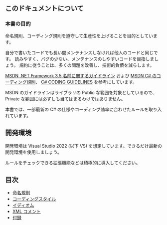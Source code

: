 ## このドキュメントについて

### 本書の目的

命名規則、コーディング規則を遵守して生産性を上げることを目的としています。

自分で書いたコードでも長い間メンテナンスしなければ他人のコードと同じです。
読みやすく、バグの少ない、メンテナンスのしやすいコードを目指しましょう。
規約に従うことは、多くの問題を改善し、技術的負債を減らします。

[MSDN .NET Framework 3.5 名前に関するガイドライン](https://msdn.microsoft.com/ja-jp/library/ms229002(v=vs.90).aspx) および [MSDN C# のコーディング規則](https://msdn.microsoft.com/ja-jp/library/ff926074.aspx)、 [C# CODING GUIDELINES](https://qiita.com/Ted-HM/items/67eddbe36b88bf2d441d) を参考にしています。

MSDN のガイドラインはライブラリの Public な範囲を対象としているので、 Private な範囲には必ずしも当てはまるわけではありません。

本書では、一部最新の C# の仕様やコーディング効率に合わせたルールを取り入れています。

## 開発環境

開発環境は Visual Studio 2022 (以下 VS) を想定しています。できるだけ最新の開発環境を使用しましょう。

ルールをチェックできる拡張機能などは積極的に導入してください。

## 目次

- [命名規則](./naming-rules.md)
- [コーディングスタイル](./coding-styles.md)
- [イディオム](./idioms.md)
- [XML コメント](./xml-comments.md)
- [付録](./appendix.md)
